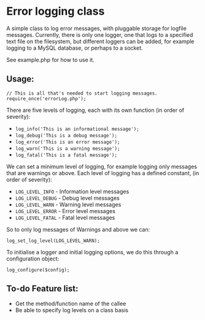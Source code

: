 Error logging class
===================

A simple class to log error messages, with pluggable storage for logfile
messages. Currently, there is only one logger, one that logs to a specified
text file on the filesystem, but different loggers can be added, for
example logging to a MySQL database, or perhaps to a socket.

See example.php for how to use it.

Usage:
------

	// This is all that's needed to start logging messages.
	require_once('errorLog.php');

There are five levels of logging, each with its own function
(in order of severity):

* `log_info('This is an informational message');`
* `log_debug('This is a debug message');`
* `log_error('This is an error message');`
* `log_warn('This is a warning message');`
* `log_fatal('This is a fatal message');`

We can set a minimum level of logging, for example logging only messages
that are warnings or above. Each level of logging has a defined constant,
(in order of severity):

* `LOG_LEVEL_INFO` - Information level messages
* `LOG_LEVEL_DEBUG` - Debug level messages
* `LOG_LEVEL_WARN` - Warning level messages
* `LOG_LEVEL_ERROR` - Error level messages
* `LOG_LEVEL_FATAL` - Fatal level messages

So to only log messages of Warnings and above we can:

	log_set_log_level(LOG_LEVEL_WARN);


To initialise a logger and initial logging options, we do this through
a configuration object:


	log_configure($config);



To-do Feature list:
-------------------

* Get the method/function name of the callee
* Be able to specify log levels on a class basis


